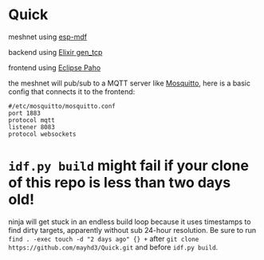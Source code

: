 # Quick
meshnet using [esp-mdf](https://github.com/espressif/esp-mdf)

backend using [Elixir gen_tcp](https://github.com/elixir-lang/elixir)

frontend using [Eclipse Paho](https://www.eclipse.org/paho/index.php?page=clients/js/index.php)

the meshnet will pub/sub to a MQTT server like [Mosquitto](https://mosquitto.org/), here is a basic config that connects it to the frontend:

```
#/etc/mosquitto/mosquitto.conf
port 1883
protocol mqtt
listener 8083
protocol websockets
```

# `idf.py build` might fail if your clone of this repo is less than two days old!
ninja will get stuck in an endless build loop because it uses timestamps to find dirty targets, apparently without sub 24-hour resolution. Be sure to run `find . -exec touch -d "2 days ago" {} +` after `git clone https://github.com/mayhd3/Quick.git` and before `idf.py build`.
